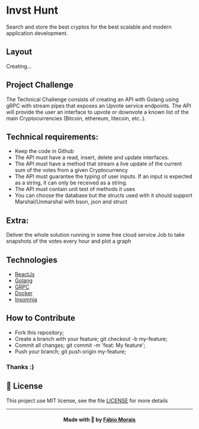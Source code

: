 # Invst Hunt

 Search and store the best cryptos for the best scalable and modern application development.
 
 ## Layout

Creating...
<!-- ![Stack Hunt](https://github.com/famorai/stack-hunt/blob/master/Gif%20Readme-1.gif) ![Stack Hunt](https://github.com/famorai/stack-hunt/blob/master/Gif%20Readme.gif) -->

## Project Challenge
  
  The Technical Challenge consists of creating an API with Golang using gRPC with stream pipes that exposes an Upvote service endpoints. The API will provide the user an interface to upvote or downvote a known list of the main Cryptocurrencies (Bitcoin, ethereum, litecoin, etc..).

## Technical requirements:

* Keep the code in Github
* The API must have a read, insert, delete and update interfaces.
* The API must have a method that stream a live update of the current sum of the votes   from a given Cryptocurrency
* The API must guarantee the typing of user inputs. If an input is expected as a string, it can only be received as a string.
* The API must contain unit test of methods it uses
* You can choose the database but the structs used with it should support Marshal/Unmarshal with bson, json and struct

## Extra:

Deliver the whole solution running in some free cloud service
Job to take snapshots of the votes every hour and plot a graph
      
## Technologies

   * [ReactJs](https://reactjs.org/)
   * [Golang](https://golang.org/)
   * [GRPC](https://grpc.io/)
   * [Docker](https://www.docker.com/)
   * [Insomnia](https://insomnia.rest)
   <!-- * [NodeJs](https://nodejs.org/en/)
   * [Axios](https://github.com/axios/axios)
   * [Mongo Db](https://www.mongodb.com/) -->
   
   
## How to Contribute

   * Fork this repository; 
   * Create a branch with your feature; git checkout -b my-feature;
   * Commit all changes; git commit -m 'feat: My feature';
   * Push your branch; git push origin my-feature;

 ### Thanks :)

## :memo: License

This project use MIT license, see the file [LICENSE](.github/LICENSE.md) for more details

---

<h4 align="center">
    Made with 💜 by <a href="https://www.linkedin.com/in/f%C3%A1bio-morais-b34a2729/" target="_blank">Fábio Morais</a>
</h4>



